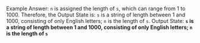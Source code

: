 Example Answer:
`n` is assigned the length of `s`, which can range from 1 to 1000. Therefore, the Output State is: `s` is a string of length between 1 and 1000, consisting of only English letters; `n` is the length of `s`.
Output State: **`s` is a string of length between 1 and 1000, consisting of only English letters; `n` is the length of `s`**